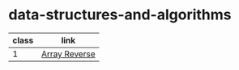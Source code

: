 # data-structures-and-algorithms

|class  |link |
| ------------- | ------------- |
| 1 | [Array Reverse ](./ch1/README.md) |
